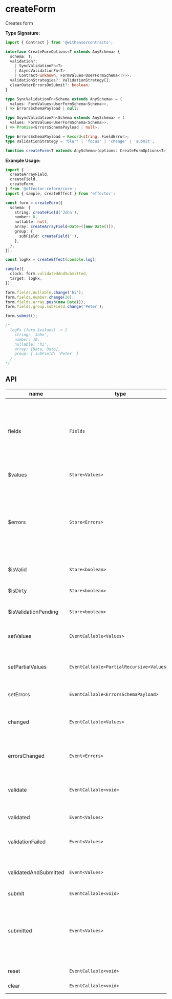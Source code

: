 # createForm

Creates form

**Type Signature:**

```ts
import { Contract } from '@withease/contracts';

interface CreateFormOptions<T extends AnySchema> {
  schema: T;
  validation?:
    | SyncValidationFn<T>
    | AsyncValidationFn<T>
    | Contract<unknown, FormValues<UserFormSchema<T>>>;
  validationStrategies?: ValidationStrategy[];
  clearOuterErrorsOnSubmit?: boolean;
}

type SyncValidationFn<Schema extends AnySchema> = (
  values: FormValues<UserFormSchema<Schema>>,
) => ErrorsSchemaPayload | null;

type AsyncValidationFn<Schema extends AnySchema> = (
  values: FormValues<UserFormSchema<Schema>>,
) => Promise<ErrorsSchemaPayload | null>;

type ErrorsSchemaPayload = Record<string, FieldError>;
type ValidationStrategy = 'blur' | 'focus' | 'change' | 'submit';

function createForm<T extends AnySchema>(options: CreateFormOptions<T>);
```

**Example Usage:**

```ts
import {
  createArrayField,
  createField,
  createForm,
} from '@effector-reform/core';
import { sample, createEffect } from 'effector';

const form = createForm({
  schema: {
    string: createField('John'),
    number: 0,
    nullable: null,
    array: createArrayField<Date>([new Date()]),
    group: {
      subField: createField(''),
    },
  },
});

const logFx = createEffect(console.log);

sample({
  clock: form.validatedAndSubmitted,
  target: logFx,
});

form.fields.nullable.change('hi');
form.fields.number.change(10);
form.fields.array.push(new Date());
form.fields.group.subField.change('Peter');

form.submit();

/*
  logFx (form.$values) -> {
    string: 'John',
    number: 10,
    nullable: 'hi',
    array: [Date, Date],
    group: { subField: 'Peter' }
  }
*/
```

## API

| name                  | type                                      | description                                                                                              |
| --------------------- | ----------------------------------------- | -------------------------------------------------------------------------------------------------------- |
| fields                | `Fields`                                  | contains fields of form (you can access only primitive fields api, groups or array field top api         |
| $values               | `Store<Values>`                           | contains values of fields                                                                                |
| $errors               | `Store<Errors>`                           | contains errors of fields (**_Note:_** array field errors stored in format `{ error: null, errors: [] }` |
| $isValid              | `Store<boolean>`                          | is all fields in form valid                                                                              |
| $isDirty              | `Store<boolean>`                          | is any field of form changed                                                                             |
| $isValidationPending  | `Store<boolean>`                          | is validation pending at the moment                                                                      |
| setValues             | `EventCallable<Values>`                   | set all values of form (for all fields)                                                                  |
| setPartialValues      | `EventCallable<PartialRecursive<Values>>` | set partially values of form (for some fields)                                                           |
| setErrors             | `EventCallable<ErrorsSchemaPayload>`      | set outer errors of fields                                                                               |
| changed               | `EventCallable<Values>`                   | triggered when any field in form value changed                                                           |
| errorsChanged         | `Event<Errors>`                           | triggered when any field in form error changed                                                           |
| validate              | `EventCallable<void>`                     | validate form (calls validationFn from overrides)                                                        |
| validated             | `Event<Values>`                           | triggered when form validated                                                                            |
| validationFailed      | `Event<Values>`                           | triggered when form validation failed                                                                    |
| validatedAndSubmitted | `Event<Values>`                           | triggered when form submitted and validated                                                              |
| submit                | `EventCallable<void>`                     | submit form                                                                                              |
| submitted             | `Event<Values>`                           | triggered when form submitted (be careful: form "submitted" called even if validate of form is failed    |
| reset                 | `EventCallable<void>`                     | reset form values                                                                                        |
| clear                 | `EventCallable<void>`                     | clear form values                                                                                        |
